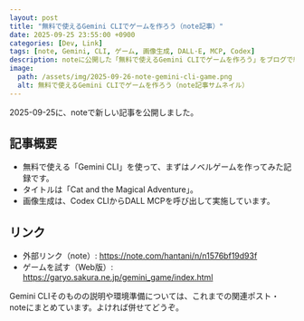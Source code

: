 ```yaml
---
layout: post
title: "無料で使えるGemini CLIでゲームを作ろう（note記事）"
date: 2025-09-25 23:55:00 +0900
categories: [Dev, Link]
tags: [note, Gemini, CLI, ゲーム, 画像生成, DALL·E, MCP, Codex]
description: noteに公開した「無料で使えるGemini CLIでゲームを作ろう」をブログで紹介します。ノベルゲーム制作と画像生成（Codex CLIのDALL MCP連携）についてのメモ。
image:
  path: /assets/img/2025-09-26-note-gemini-cli-game.png
  alt: 無料で使えるGemini CLIでゲームを作ろう（note記事サムネイル）
---
```


2025-09-25に、noteで新しい記事を公開しました。

## 記事概要

- 無料で使える「Gemini CLI」を使って、まずはノベルゲームを作ってみた記録です。
- タイトルは「Cat and the Magical Adventure」。
- 画像生成は、Codex CLIからDALL MCPを呼び出して実施しています。

## リンク

- 外部リンク（note）: https://note.com/hantani/n/n1576bf19d93f
- ゲームを試す（Web版）: https://garyo.sakura.ne.jp/gemini_game/index.html

Gemini CLIそのものの説明や環境準備については、これまでの関連ポスト・noteにまとめています。よければ併せてどうぞ。

